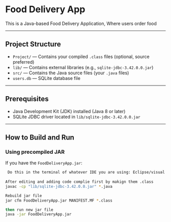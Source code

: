 # Food Delivery App

This is a Java-based Food Delivery Application, Where users order food

---

## Project Structure

- `Project/` — Contains your compiled `.class` files (optional, source preferred)
- `lib/` — Contains external libraries (e.g., `sqlite-jdbc-3.42.0.0.jar`)
- `src/` — Contains the Java source files (your `.java` files)
- `users.db` — SQLite database file

---

## Prerequisites

- Java Development Kit (JDK) installed (Java 8 or later)
- SQLite JDBC driver located in `lib/sqlite-jdbc-3.42.0.0.jar`

---

## How to Build and Run

### Using precompiled JAR

If you have the `FoodDeliveryApp.jar`:

```bash
 Do this in the terminal of whatever IDE you are using: Eclipse/visual studio etc..
 
After editing and adding code complie first by makign them .class
javac -cp "lib/sqlite-jdbc-3.42.0.0.jar" *.java

Rebuild jar file
jar cfm FoodDeliveryApp.jar MANIFEST.MF *.class

then run new jar file
java -jar FoodDeliveryApp.jar

